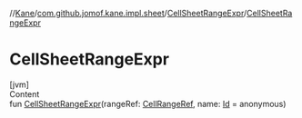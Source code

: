 //[Kane](../../index.md)/[com.github.jomof.kane.impl.sheet](../index.md)/[CellSheetRangeExpr](index.md)/[CellSheetRangeExpr](-cell-sheet-range-expr.md)



# CellSheetRangeExpr  
[jvm]  
Content  
fun [CellSheetRangeExpr](-cell-sheet-range-expr.md)(rangeRef: [CellRangeRef](../../com.github.jomof.kane.impl/-cell-range-ref/index.md), name: [Id](../../com.github.jomof.kane.impl/index.md#%5Bcom.github.jomof.kane.impl%2FId%2F%2F%2FPointingToDeclaration%2F%5D%2FClasslikes%2F-499012456) = anonymous)  



